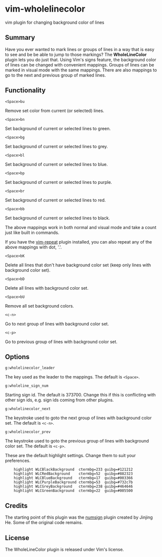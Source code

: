 # vim-wholelinecolor
vim plugin for changing background color of lines

## Summary

Have you ever wanted to mark lines or groups of lines in a way that is easy
to see and be be able to jump to those markings? The **WholeLineColor** plugin
lets you do just that. Using Vim's signs feature, the background color of
lines can be changed with convenient mappings. Groups of lines can be
marked in visual mode with the same mappings. There are also mappings to
go to the next and previous group of marked lines.

## Functionality

```vim
<Space>bu
```
Remove set color from current (or selected) lines.


```vim
<Space>bn
```
Set background of current or selected lines to green.


```vim
<Space>bg
```
Set background of current or selected lines to grey.


```vim
<Space>bl
```
Set background of current or selected lines to blue.


```vim
<Space>bp
```
Set background of current or selected lines to purple.


```vim
<Space>br
```
Set background of current or selected lines to red.


```vim
<Space>bb
```
Set background of current or selected lines to black.


The above mappings work in both normal and visual mode and take a count just
like built in commands.

If you have the [vim-repeat](https://github.com/tpope/vim-repeat) plugin
installed, you can also repeat any of the above mappings with dot, '.'.


```vim
<Space>bK
```
Delete all lines that don't have background color set (keep only lines with
background color set).


```vim
<Space>bD
```
Delete all lines with background color set.


```vim
<Space>bU
```
Remove all set background colors.


```vim
<c-n>
```
Go to next group of lines with background color set.


```vim
<c-p>
```
Go to previous group of lines with background color set.

## Options

```vim
g:wholelinecolor_leader
```
The key used as the leader to the mappings. The default is `<Space>`.

```vim
g:wholeline_sign_num
```
Starting sign id. The default is 373700. Change this if this is conflicting
with other sign ids, e.g. sign ids coming from other plugins.

```vim
g:wholelinecolor_next
```
The keystroke used to goto the next group of lines with background color set.
The default is `<c-n>`.

```vim
g:wholelinecolor_prev
```
The keystroke used to goto the previous group of lines with background color
set. The default is `<c-p>`.

These are the default highlight settings. Change them to suit your preferences.

```vim
    highlight WLCBlackBackground  ctermbg=233 guibg=#121212
    highlight WLCRedBackground    ctermbg=52  guibg=#882323
    highlight WLCBlueBackground   ctermbg=17  guibg=#003366
    highlight WLCPurpleBackground ctermbg=53  guibg=#732c7b
    highlight WLCGreyBackground   ctermbg=238 guibg=#464646
    highlight WLCGreenBackground  ctermbg=22  guibg=#005500
```

## Credits

The starting point of this plugin was the [numsign](https://github.com/vim-scripts/numsign.vim) plugin created by Jinjing He.
Some of the original code remains.

## License
The WholeLineColor plugin is released under Vim's license.

